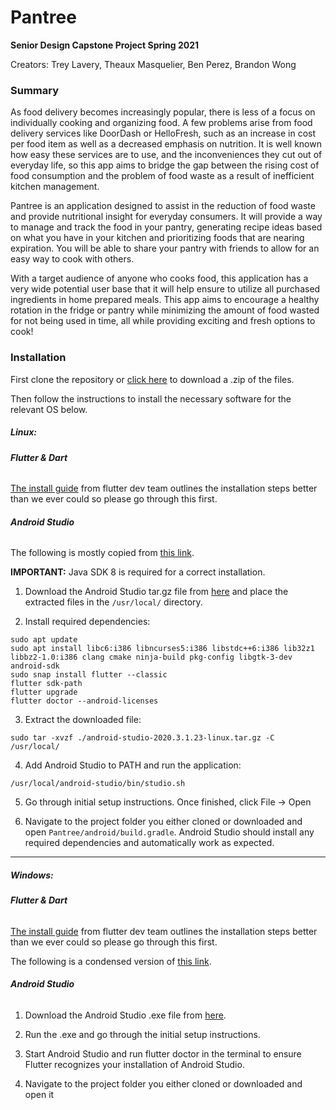 # Pantree
**Senior Design Capstone Project Spring 2021**

Creators: Trey Lavery, Theaux Masquelier, Ben Perez, Brandon Wong

### Summary
As food delivery becomes increasingly popular, there is less of a focus on individually cooking and organizing food. A few problems arise from food delivery services like DoorDash or HelloFresh, such as an increase in cost per food item as well as a decreased emphasis on nutrition. It is well known how easy these services are to use, and the inconveniences they cut out of everyday life, so this app aims to bridge the gap between the rising cost of food consumption and the problem of food waste as a result of inefficient kitchen management.

Pantree is an application designed to assist in the reduction of food waste and provide nutritional insight for everyday consumers. It will provide a way to manage and track the food in your pantry, generating recipe ideas based on what you have in your kitchen and prioritizing foods that are nearing expiration. You will be able to share your pantry with friends to allow for an easy way to cook with others.

With a target audience of anyone who cooks food, this application has a very wide potential user base that it will help ensure to utilize all purchased ingredients in home prepared meals. This app aims to encourage a healthy rotation in the fridge or pantry while minimizing the amount of food wasted for not being used in time, all while providing exciting and fresh options to cook!


### Installation

First clone the repository or [click here](https://github.com/Theauxm/Pantree/archive/refs/heads/main.zip) to download a .zip of the files.

Then follow the instructions to install the necessary software for the relevant OS below.

##### **Linux:**

###### **Flutter & Dart**

[The install guide](https://flutter.dev/docs/get-started/install/linux) from flutter dev team outlines the installation steps better than we ever could so please go through this first.

###### **Android Studio**

The following is mostly copied from [this link](https://developer.android.com/studio/install). 

**IMPORTANT:** Java SDK 8 is required for a correct installation.

1. Download the Android Studio tar.gz file from [here](https://developer.android.com/studio) and place the extracted files in the ```/usr/local/``` directory.

2. Install required dependencies:
```
sudo apt update
sudo apt install libc6:i386 libncurses5:i386 libstdc++6:i386 lib32z1 libbz2-1.0:i386 clang cmake ninja-build pkg-config libgtk-3-dev android-sdk
sudo snap install flutter --classic
flutter sdk-path
flutter upgrade
flutter doctor --android-licenses
```

3. Extract the downloaded file:
```
sudo tar -xvzf ./android-studio-2020.3.1.23-linux.tar.gz -C /usr/local/
```

4. Add Android Studio to PATH and run the application:
```
/usr/local/android-studio/bin/studio.sh
```

5. Go through initial setup instructions. Once finished, click File -> Open

6. Navigate to the project folder you either cloned or downloaded and open ```Pantree/android/build.gradle```. Android Studio should install any required dependencies and automatically work as expected.

---

##### **Windows:**

###### **Flutter & Dart**

[The install guide](https://flutter.dev/docs/get-started/install/windows) from flutter dev team outlines the installation steps better than we ever could so please go through this first.

The following is a condensed version of [this link](https://developer.android.com/studio/install).

###### **Android Studio**

1. Download the Android Studio .exe file from [here](https://developer.android.com/studio).

2. Run the .exe and go through the initial setup instructions.

3. Start Android Studio and run flutter doctor in the terminal to ensure Flutter recognizes your installation of Android Studio.

4. Navigate to the project folder you either cloned or downloaded and open it

